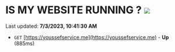 # IS MY WEBSITE RUNNING ? [![](https://img.shields.io/static/v1?label=Sponsor&message=%E2%9D%A4&logo=GitHub&color=%23fe8e86)](https://github.com/sponsors/<username>)

Last updated: **7/3/2023, 10:41:30 AM**

- `GET` [https://youssefservice.me](https://youssefservice.me) - **Up** (885ms)
